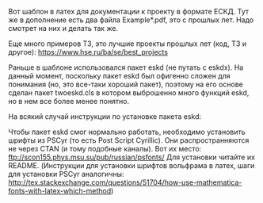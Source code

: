 Вот шаблон в латех для документации к проекту в формате ЕСКД.
Тут же в дополнение есть два файла Example*.pdf, это с прошлых лет. Надо смотрет на них и делать так же.

Eще много примеров ТЗ, это лучшие проекты прошлых лет (код, ТЗ и другое): https://www.hse.ru/ba/se/best_projects

Раньше в шаблоне использовался пакет eskd (не путать с eskdx).  На данный момент, поскольку пакет eskd был офигенно сложен для понимания (но, это все-таки хороший пакет), поэтому на его основе сделан пакет twoeskd.cls в котором выброшенно много функций eskd, но в нем все более менее понятно.



На всякий случай инструкции по установке пакета eskd:

Чтобы пакет eskd смог нормально работать, необходимо установить шрифты из PSCyr (то есть Post Script Cyrillic). 
Они распространняются не через CTAN (и тому подобные каналы). Вот их место: ftp://scon155.phys.msu.su/pub/russian/psfonts/
Для установки читайте их README.
(Инструкции для установки шрифтов вольфрама в латех, шаги для установки PSCyr аналогичны: http://tex.stackexchange.com/questions/51704/how-use-mathematica-fonts-with-latex-which-method)

